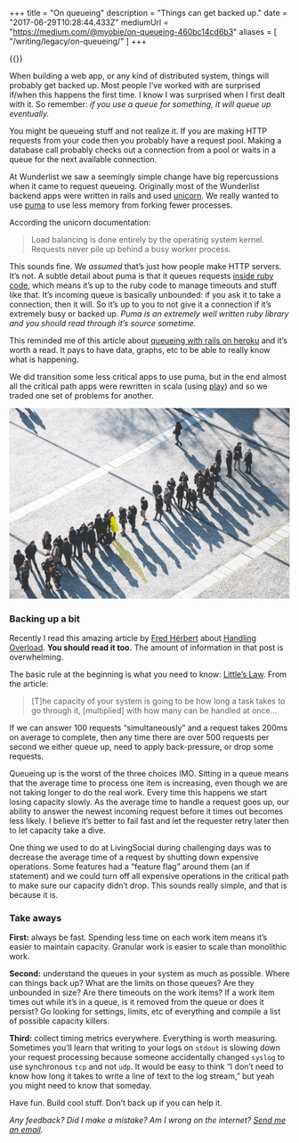 +++
title = "On queueing"
description = "Things can get backed up."
date = "2017-06-29T10:28:44.433Z"
mediumUrl = "https://medium.com/@myobie/on-queueing-460bc14cd6b3"
aliases = [
  "/writing/legacy/on-queueing/"
]
+++

{{<youtube IPxBKxU8GIQ>}}

When building a web app, or any kind of distributed system, things will probably get backed up. Most people I’ve worked with are surprised if/when this happens the first time. I know I was surprised when I first dealt with it. So remember: _if you use a queue for something, it will queue up eventually._

You might be queueing stuff and not realize it. If you are making HTTP requests from your code then you probably have a request pool. Making a database call probably checks out a connection from a pool or waits in a queue for the next available connection.

At Wunderlist we saw a seemingly simple change have big repercussions when it came to request queueing. Originally most of the Wunderlist backend apps were written in rails and used [unicorn](https://rubygems.org/gems/unicorn/versions/4.9.0). We really wanted to use [puma](https://rubygems.org/gems/puma/versions/3.9.1) to use less memory from forking fewer processes.

According the unicorn documentation:

> Load balancing is done entirely by the operating system kernel. Requests never pile up behind a busy worker process.

This sounds fine. We _assumed_ that’s just how people make HTTP servers. It’s not. A subtle detail about puma is that it queues requests [inside ruby code](https://github.com/puma/puma/blob/master/lib/puma/thread_pool.rb#L26), which means it’s up to the ruby code to manage timeouts and stuff like that. It’s incoming queue is basically unbounded: if you ask it to take a connection, then it will. So it’s up to you to not give it a connection if it’s extremely busy or backed up. _Puma is an extremely well written ruby library and you should read through it’s source sometime._

This reminded me of this article about [queueing with rails on heroku](http://devblog.thinkthroughmath.com/blog/2013/02/27/managing-request-queuing-with-rails-on-heroku/) and it’s worth a read. It pays to have data, graphs, etc to be able to really know what is happening.

We did transition some less critical apps to use puma, but in the end almost all the critical path apps were rewritten in scala (using [play](https://playframework.com)) and so we traded one set of problems for another.

[![People waiting in a line](1-eGTetytn3pVJh6BwfbHrlQ.jpeg)](https://unsplash.com/search/line?photo=VY1EDHABTDE)

### Backing up a bit

Recently I read this amazing article by [Fred Hérbert](https://twitter.com/mononcqc/) about [Handling Overload](http://ferd.ca/handling-overload.html). **You should read it too.** The amount of information in that post is overwhelming.

The basic rule at the beginning is what you need to know: [Little’s Law](https://en.wikipedia.org/wiki/Little%27s_law). From the article:

> \[T\]he capacity of your system is going to be how long a task takes to go through it, \[multiplied\] with how many can be handled at once…

If we can answer 100 requests “simultaneously” and a request takes 200ms on average to complete, then any time there are over 500 requests per second we either queue up, need to apply back-pressure, or drop some requests.

Queueing up is the worst of the three choices IMO. Sitting in a queue means that the average time to process one item is increasing, even though we are not taking longer to do the real work. Every time this happens we start losing capacity slowly. As the average time to handle a request goes up, our ability to answer the newest incoming request before it times out becomes less likely. I believe it’s better to fail fast and let the requester retry later then to let capacity take a dive.

One thing we used to do at LivingSocial during challenging days was to decrease the average time of a request by shutting down expensive operations. Some features had a “feature flag” around them (an if statement) and we could turn off all expensive operations in the critical path to make sure our capacity didn’t drop. This sounds really simple, and that is because it is.

### Take aways

**First:** always be fast. Spending less time on each work item means it’s easier to maintain capacity. Granular work is easier to scale than monolithic work.

**Second:** understand the queues in your system as much as possible. Where can things back up? What are the limits on those queues? Are they unbounded in size? Are there timeouts on the work items? If a work item times out while it’s in a queue, is it removed from the queue or does it persist? Go looking for settings, limits, etc of everything and compile a list of possible capacity killers.

**Third:** collect timing metrics everywhere. Everything is worth measuring. Sometimes you’ll learn that writing to your logs on `stdout` is slowing down your request processing because someone accidentally changed `syslog` to use synchronous `tcp` and not `udp`. It would be easy to think “I don’t need to know how long it takes to write a line of text to the log stream,” but yeah you might need to know that someday.

Have fun. Build cool stuff. Don’t back up if you can help it.

_Any feedback? Did I make a mistake? Am I wrong on the internet?_ [_Send me an email_](mailto:me@nathanherald.com)_._